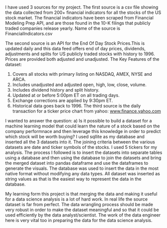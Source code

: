 I have used 3 sources for my project. The first source is a csv file showing the data collected from 200+ financial indicators for all the stocks of the US stock market. The financial indicators have been scraped from Financial Modeling Prep API, and are those found in the 10-K filings that publicly traded companies release yearly.
Name of the source is FinancialIndicators.csv

The second source is an API for the End Of Day Stock Prices.This is updated daily and this data feed offers end of day prices, dividends, adjustments and splits for US publicly traded stocks with history to 1996. Prices are provided both adjusted and unadjusted.
The Key Features of the dataset:
   1) Covers all stocks with primary listing on NASDAQ, AMEX, NYSE and ARCA.
   2) Includes unadjusted and adjusted open, high, low, close, volume.
   3) Includes dividend history and split history.
   4) Updated at or before 5:00pm ET on all trading days.
   5) Exchange corrections are applied by 9:30pm ET.
   6) Historical data goes back to 1996.
The third source is the daily transaction for a ticker price chart from yahoo: www.finance.yahoo.com

I wanted to answer the question: 
a) Is it possible to build a dataset for a machine learning model that could learn the nature of a stock based on the company performnace and then leverage this knowledge in order to predict which stock will be worth buying?
I used sqllite as my database and inserted all the 3 datasets into it. The joining criteria between the various datasets are date and ticker symbols of the stocks. I used 5 tickers for my analysis.
The process I followed is to insert the datasets into separate tables using a database and then using the database to join the datasets and bring the merged dataset into pandas dataframe and use the dataframes to generate the visuals.
The database was used to insert the data in the most native format without modifying any data types. All dataset was inserted as string values as that is the easiest way to represent the data in the database.

My learning form this project is that merging the data and making it useful for a data science analysis is a lot of hard work. In real life the source dataset is far from perfect. The data wrangling process should be made very robust in order to make the dataset meaningful and so that it could be used efficiently by the data analyst/scientist. The work of the data engineer here is very vital too in preparing the data for the data science analysis.

